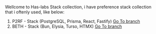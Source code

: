 Wellcome to Has-labs Stack collection, i have preference stack collection that i oftenly used, like below:
1. P2RF - Stack (PostgreSQL, Prisma, React, Fastify) [Go To branch](https://github.com/lutfi-haslab/mystack/tree/p2rf-stack)
2. BETH - Stack (Bun, Elysia, Turso, HTMX) [Go To branch](https://github.com/lutfi-haslab/mystack/tree/beth)